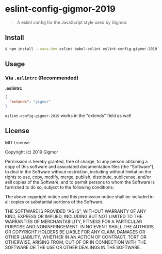 # eslint-config-gigmor-2019

> A eslint config for the JavaScript style used by Gigmor.

## Install

```sh
$ npm install --save-dev eslint babel-eslint eslint-config-gigmor-2019
```

## Usage

### Via `.eslintrc` (Recommended)

**.eslintrc**

```json
{
  "extends": "gigmor"
}
```
`eslint-config-gigmor-2019` works in the "extends" field as well

## License
MIT License

Copyright (c) 2019 Gigmor

Permission is hereby granted, free of charge, to any person obtaining a copy
of this software and associated documentation files (the "Software"), to deal
in the Software without restriction, including without limitation the rights
to use, copy, modify, merge, publish, distribute, sublicense, and/or sell
copies of the Software, and to permit persons to whom the Software is
furnished to do so, subject to the following conditions:

The above copyright notice and this permission notice shall be included in all
copies or substantial portions of the Software.

THE SOFTWARE IS PROVIDED "AS IS", WITHOUT WARRANTY OF ANY KIND, EXPRESS OR
IMPLIED, INCLUDING BUT NOT LIMITED TO THE WARRANTIES OF MERCHANTABILITY,
FITNESS FOR A PARTICULAR PURPOSE AND NONINFRINGEMENT. IN NO EVENT SHALL THE
AUTHORS OR COPYRIGHT HOLDERS BE LIABLE FOR ANY CLAIM, DAMAGES OR OTHER
LIABILITY, WHETHER IN AN ACTION OF CONTRACT, TORT OR OTHERWISE, ARISING FROM,
OUT OF OR IN CONNECTION WITH THE SOFTWARE OR THE USE OR OTHER DEALINGS IN THE
SOFTWARE.
